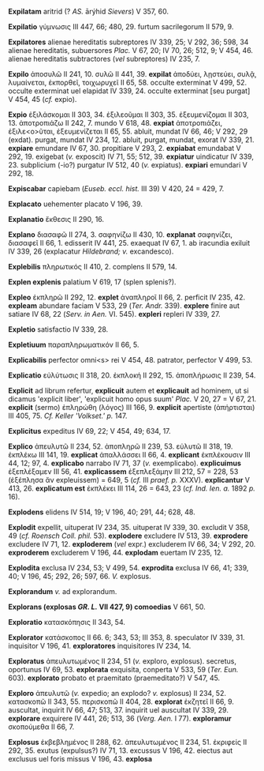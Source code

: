 **Expilatam** aritrid (? *AS.* ārýhid *Sievers*) V 357, 60.

**Expilatio** γύμνωσις III 447, 66; 480, 29. furtum sacrilegorum II 579,
9.

**Expilatores** alienae hereditatis subreptores IV 339, 25; V 292, 36;
598, 34 alienae hereditatis, subuersores *Plac.* V 67, 20; IV 70, 26;
512, 9; V 454, 46. alienae hereditatis subtractores (*vel* subreptores)
IV 235, 7.

**Expilo** ἀποσυλῶ II 241, 10. συλῶ II 441, 39. **expilat** ἀποδύει,
λῃστεύει, συλᾷ, λυμαίνεται, ἐκπορθεῖ, τοιχωρυχεῖ II 65, 58. occulte
exterminat V 499, 52. occulte exterminat uel elapidat IV 339, 24.
occulte exterminat [seu purgat] V 454, 45 (*cf.* expio).

**Expio** ἐξιλάσκομαι II 303, 34. ἐξιλεοῦμαι II 303, 35. ἐξευμενίζομαι
II 303, 13. ἀποτροπιάζω II 242, 7. mundo V 618, 48. **expiat**
ἀποτροπιάζει, ἐξιλε\<ο\>ῦται, ἐξευμενίζεται II 65, 55. abluit, mundat IV
66, 46; V 292, 29 (exdat). purgat, mundat IV 234, 12. abluit, purgat,
mundat, exorat IV 339, 21. **expiare** emundare IV 67, 30. propitiare V
293, 2. **expiabat** emundabat V 292, 19. exigebat (*v.* exposcit) IV
71, 55; 512, 39. **expiatur** uindicatur IV 339, 23. subplicium (-io?)
purgatur IV 512, 40 (*v.* expiatus). **expiari** emundari V 292, 18.

**Expiscabar** capiebam (*Euseb. eccl. hist.* III 39) V 420, 24 = 429,
7.

**Explacato** uehementer placato V 196, 39.

**Explanatio** ἔκθεσις II 290, 16.

**Explano** διασαφῶ II 274, 3. σαφηνίζω II 430, 10. **explanat**
σαφηνίζει, διασαφεῖ II 66, 1. edisserit IV 441, 25. exaequat IV 67, 1.
ab iracundia exiluit IV 339, 26 (explacatur *Hildebrand; v.*
excandesco).

**Explebilis** πληρωτικός II 410, 2. complens II 579, 14.

**Explen explenis** palatium V 619, 17 (splen splenis?).

**Expleo** ἐκπληρῶ II 292, 12. **explet** ἀναπληροῖ II 66, 2. perficit
IV 235, 42. **expleam** abundare faciam V 533, 29 (*Ter. Andr.* 339).
**explere** finire aut satiare IV 68, 22 (*Serv. in Aen.* VI. 545).
**expleri** repleri IV 339, 27.

**Expletio** satisfactio IV 339, 28.

**Expletiuum** παραπληρωματικόν II 66, 5.

**Explicabilis** perfector omni\<s\> rei V 454, 48. patrator, perfector
V 499, 53.

**Explicatio** εὐλύτωσις II 318, 20. ἐκπλοκή II 292, 15. ἀποπλήρωσις II
239, 54.

**Explicit** ad librum refertur, **explicuit** autem et **explicauit**
ad hominem, ut si dicamus 'explicit liber', 'explicuit homo opus suum'
*Plac.* V 20, 27 = V 67, 21. **explicit** (sermo) ἐπληρώθη (λόγος) III
166, 9. **explicit** apertiste (ἀπήρτισται) III 405, 75. *Cf. Keller
'Volkset.' p.* 147.

**Explicitus** expeditus IV 69, 22; V 454, 49; 634, 17.

**Explico** ἀπευλυτῶ II 234, 52. ἀποπληρῶ II 239, 53. εὐλυτῶ II 318, 19.
ἐκπλέκω III 141, 19. **explicat** ἀπαλλάσσει II 66, 4. **explicant**
ἐκπλέκουσιν III 44, 12; 97, 4. **explicabo** narrabo IV 71, 37 (*v.*
exemplicabo). **explicuimus** ἐξεπλέξαμεν III 56, 41. **explicassem**
ἐξεπλεξάμην III 212, 57 = 228, 53 (ἐξέπλησα ἄν expleuissem) = 649, 5
(*cf.* III *praef. p.* XXXV). **explicantur** V 413, 26. **explicatum
est** ἐκπλέκει III 114, 26 = 643, 23 (*cf. Ind. Ien. a.* 1892 *p.* 16).

**Explodens** elidens IV 514, 19; V 196, 40; 291, 44; 628, 48.

**Explodit** expellit, uituperat IV 234, 35. uituperat IV 339, 30.
excludit V 358, 49 (*cf. Roensch Coll. phil.* 53). **explodere**
excludere IV 513, 39. **exprodere** excludere IV 71, 12. **exploderem**
(*vel* expr.) excluderem IV 66, 34; V 292, 20. **exproderem** excluderem
V 196, 44. **explodam** euertam IV 235, 12.

**Explodita** exclusa IV 234, 53; V 499, 54. **exprodita** exclusa IV
66, 41; 339, 40; V 196, 45; 292, 26; 597, 66. *V.* explosus.

**Explorandum** *v.* ad explorandum.

**Explorans (explosas *GR. L.* VII 427, 9) comoedias** V 661, 50.

**Exploratio** κατασκόπησις II 343, 54.

**Explorator** κατάσκοπος II 66. 6; 343, 53; III 353, 8. speculator IV
339, 31. inquisitor V 196, 41. **exploratores** inquisitores IV 234, 14.

**Exploratus** ἀπευλυτωμένος II 234, 51 (*v.* exploro, explosus).
secretus, oportunus IV 69, 53. **explorata** exquisita, conperta V 533,
59 (*Ter. Eun.* 603). **explorato** probato et praemitato
(praemeditato?) V 547, 45.

**Exploro** ἀπευλυτῶ (*v.* expedio; an explodo? *v.* explosus) II 234,
52. κατασκοπῶ II 343, 55. περισκοπῶ II 404, 28. **explorat** ἐκζητεῖ II
66, 9. auscultat, inquirit IV 66, 47; 513, 37. inquirit uel auscultat IV
339, 29. **explorare** exquirere IV 441, 26; 513, 36 (*Verg. Aen.* I
77). **exploramur** σκοπούμεθα II 66, 7.

**Explosus** ἐκβεβλημένος II 288, 62. ἀπευλυτωμένος II 234, 51. ἐκριφείς
II 292, 35. exutus (expulsus?) IV 71, 13. excussus V 196, 42. eiectus
aut exclusus uel foris missus V 196, 43. **explosa**

